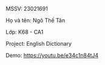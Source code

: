 MSSV: 23021691

Họ và tên: Ngô Thế Tân

Lớp: K68 - CA1

Project: English Dictionary 

Demo: https://youtu.be/e34c1n84tJ4
